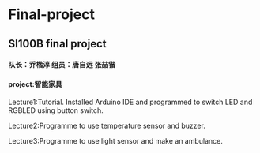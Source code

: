 # Final-project
## SI100B final project

#### 队长：乔楷淳  组员：唐自远 张喆锴

#### project:智能家具

Lecture1:Tutorial. Installed Arduino IDE and programmed to switch LED and RGBLED using button switch.

Lecture2:Programme to use temperature sensor and buzzer.

Lecture3:Programme to use light sensor and make an ambulance.
